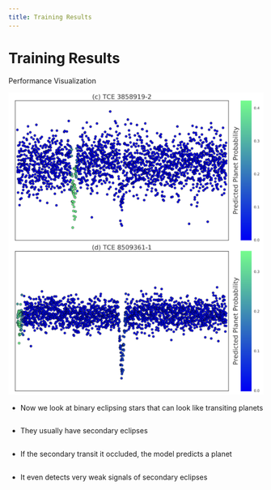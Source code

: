 ```yaml
---
title: Training Results
---
```


# Training Results

Performance Visualization

<div class="grid grid-cols-2 justify-items-center items-center">
<img src="/images/model_vision_2.png" class="max-w-70 col-span-1 shadow-xl p-2"/>
<div class="col-span-1">

* Now we look at binary eclipsing stars that can look like transiting planets
* They usually have secondary eclipses
* If the secondary transit it occluded, the model predicts a planet
* It even detects very weak signals of secondary eclipses


</div>
</div>

<style>
.not-active {
  opacity: 20%;
}
li {
  margin-bottom: 1.8rem;
}
</style>

<!--
*NEXT*: Inspect unseen simulated data to evaluate performance.
-->
